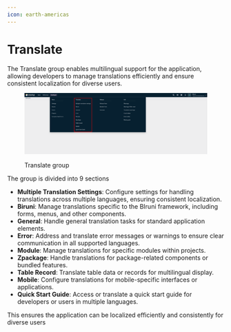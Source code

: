 ```yaml
---
icon: earth-americas
---
```


# Translate

The Translate group enables multilingual support for the application, allowing developers to manage translations efficiently and ensure consistent localization for diverse users.&#x20;

<figure><img src="../../.gitbook/assets/dev-module/translate-menu.png" alt=""><figcaption><p>Translate group</p></figcaption></figure>

The group is divided into 9 sections

* **Multiple Translation Settings**: Configure settings for handling translations across multiple languages, ensuring consistent localization.
* **Biruni**: Manage translations specific to the BIruni framework, including forms, menus, and other components.
* **General**: Handle general translation tasks for standard application elements.
* **Error**: Address and translate error messages or warnings to ensure clear communication in all supported languages.
* **Module**: Manage translations for specific modules within projects.
* **Zpackage**: Handle translations for package-related components or bundled features.
* **Table Record**: Translate table data or records for multilingual display.
* **Mobile**: Configure translations for mobile-specific interfaces or applications.
* **Quick Start Guide**: Access or translate a quick start guide for developers or users in multiple languages.

This ensures the application can be localized efficiently and consistently for diverse users
